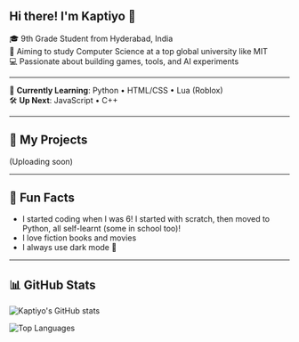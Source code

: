 ## Hi there! I'm Kaptiyo 👋

🎓 9th Grade Student from Hyderabad, India  
🎯 Aiming to study Computer Science at a top global university like MIT  
💻 Passionate about building games, tools, and AI experiments

---

🧠 **Currently Learning**: Python • HTML/CSS • Lua (Roblox)  
🛠️ **Up Next**: JavaScript • C++

---

## 🚀 My Projects

(Uploading soon)

---

## 🎲 Fun Facts

- I started coding when I was 6! I started with scratch, then moved to Python, all self-learnt (some in school too)!
- I love fiction books and movies  
- I always use dark mode 🧛

---

## 📊 GitHub Stats

![Kaptiyo's GitHub stats](https://github-readme-stats.vercel.app/api?username=kaptiyo-official&show_icons=true&theme=tokyonight)

![Top Languages](https://github-readme-stats.vercel.app/api/top-langs/?username=kaptiyo-official&layout=compact&theme=tokyonight)
